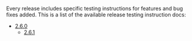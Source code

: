 Every release includes specific testing instructions for features and bug fixes added. This is a list of the available release testing instruction docs:

- [2.6.0](./260.md)
    - [2.6.1](./261.md)
